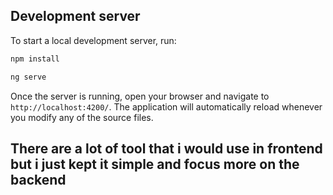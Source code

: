## Development server

To start a local development server, run:

```bash
npm install
```

```bash
ng serve
```

Once the server is running, open your browser and navigate to `http://localhost:4200/`. The application will automatically reload whenever you modify any of the source files.

## There are a lot of tool that i would use in frontend but i just kept it simple and focus more on the backend
